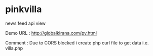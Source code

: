 # pinkvilla
news feed api view

Demo URL : http://globalkirana.com/pv.html

Comment : Due to CORS blocked i create php curl file to get data i.e. villa.php
